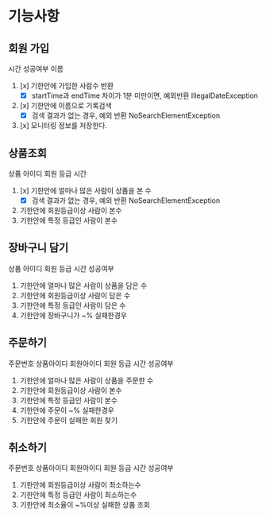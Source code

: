 # 기능사항

## 회원 가입

시간
성공여부
이름

1. [x] 기한안에 가입한 사람수 반환
    - [x] startTime과 endTime 차이가 1분 미만이면, 예외반환 IllegalDateException
2. [x] 기한안에 이름으로 기록검색
    -[x] 검색 결과가 없는 경우, 예외 반환 NoSearchElementException
3. [x] 모니터링 정보를 저장한다.

## 상품조회

상품 아이디
회원 등급
시간

1. [x] 기한안에 얼마나 많은 사람이 상품을 본 수
    -[x] 검색 결과가 없는 경우, 예외 반환 NoSearchElementException
2. 기한안에 회원등급이상 사람이 본수
3. 기한안에 특정 등급인 사람이 본수

## 장바구니 담기

상품 아이디
회원 등급
시간
성공여부

1. 기한안에 얼마나 많은 사람이 상품을 담은 수
2. 기한안에 회원등급이상 사람이 담은 수
3. 기한안에 특정 등급인 사람이 담은 수
4. 기한안에 장바구니가 ~% 실패한경우

## 주문하기

주문번호
상품아이디
회원아이디
회원 등급
시간
성공여부

1. 기한안에 얼마나 많은 사람이 상품을 주문한 수
2. 기한안에 회원등급이상 사람이 본수
3. 기한안에 특정 등급인 사람이 본수
4. 기한안에 주문이 ~% 실패한경우
5. 기한안에 주문이 실패한 회원 찾기

## 취소하기

주문번호
상품아이디
회원아이디
회원 등급
시간
성공여부

1. 기한안에 회원등급이상 사람이 최소하는수
2. 기한안에 특정 등급인 사람이 최소하는수
3. 기한안에 최소율이 ~%이상 실패한 상품 조회
